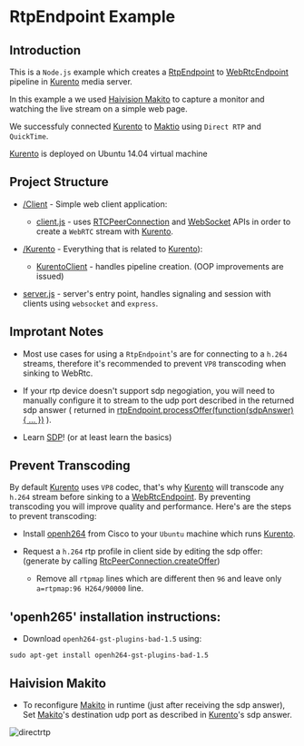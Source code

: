 # RtpEndpoint Example

## Introduction

This is a `Node.js` example which creates a [RtpEndpoint](1) to [WebRtcEndpoint](2) pipeline in [Kurento](4) media server. 

In this example a we used [Haivision Makito](3) to capture a monitor and watching the live stream on a simple web page.

We successfuly connected [Kurento](4) to [Maktio](3) using `Direct RTP` and `QuickTime`.

[Kurento](4) is deployed on Ubuntu 14.04 virtual machine

## Project Structure

* [/Client](https://github.com/givo/kurento-rtpendpoint/tree/master/client) - Simple web client application: 
  + [client.js](https://github.com/givo/kurento-rtpendpoint/blob/master/client/client.js) - uses [RTCPeerConnection](11) and [WebSocket](10) APIs in order to create a `WebRTC` stream with [Kurento](4).
  
* [/Kurento](https://github.com/givo/kurento-rtpendpoint/tree/master/Kurento) - Everything that is related to [Kurento](4)):
  + [KurentoClient](https://github.com/givo/kurento-rtpendpoint/blob/master/Kurento/KurentoClient.js) - handles pipeline creation. (OOP improvements are issued)

* [server.js](https://github.com/givo/kurento-rtpendpoint/blob/master/server.js) - server's entry point, handles signaling and session with clients using `websocket` and `express`.

## Improtant Notes

* Most use cases for using a `RtpEndpoint`'s are for connecting to a `h.264` streams, therefore it's recommended to prevent `VP8` transcoding when sinking to WebRtc.

* If your rtp device doesn't support sdp negogiation, you will need to manually configure it to stream to the udp port described in the returned sdp answer ( returned in [rtpEndpoint.processOffer(function(sdpAnswer){ ... })](9) ).

* Learn [SDP](7)! (or at least learn the basics)

## Prevent Transcoding

By default [Kurento](4) uses `VP8` codec, that's why [Kurento](4) will transcode any `h.264` stream before sinking to a [WebRtcEndpoint](2). By preventing transcoding you will improve quality and performance. Here's are the steps to prevent transcoding: 

* Install [openh264](5) from Cisco to your `Ubuntu` machine which runs [Kurento](4).

* Request a `h.264` rtp profile in client side by editing the sdp offer: (generate by calling [RtcPeerConnection.createOffer](8))

  + Remove all `rtpmap` lines which are different then `96` and leave only `a=rtpmap:96 H264/90000` line.

## 'openh265' installation instructions:

 * Download `openh264-gst-plugins-bad-1.5` using:
 
```
sudo apt-get install openh264-gst-plugins-bad-1.5
```

## Haivision Makito

* To reconfigure [Makito](3) in runtime (just after receiving the sdp answer), Set [Makito](3)'s destination udp port as described in [Kurento](4)'s sdp answer.

![directrtp](https://user-images.githubusercontent.com/11993599/32729751-7cb526d6-c88d-11e7-8eb5-29e1b17cc117.png)

[1]: https://doc-kurento.readthedocs.io/en/latest/_static/langdoc/jsdoc/kurento-client-js/module-elements.RtpEndpoint.html
[2]: https://doc-kurento.readthedocs.io/en/latest/_static/langdoc/jsdoc/kurento-client-js/module-elements.WebRtcEndpoint.html
[3]: https://www.haivision.com/products/makito-series/makito-x-h264/
[4]: https://www.kurento.org/whats-kurento
[5]: https://github.com/cisco/openh264
[6]: https://webrtc.org/
[7]: https://tools.ietf.org/html/rfc4566
[8]: https://developer.mozilla.org/en-US/docs/Web/API/RTCPeerConnection/createOffer
[9]: https://doc-kurento.readthedocs.io/en/latest/_static/langdoc/jsdoc/kurento-client-js/module-core_abstracts.SdpEndpoint.html#processOffer
[10]: https://developer.mozilla.org/en-US/docs/Web/API/WebSockets_API
[11]: https://developer.mozilla.org/en-US/docs/Web/API/RTCPeerConnection

